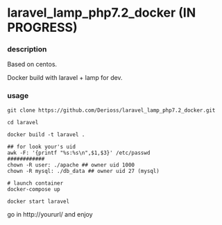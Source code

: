 # laravel_lamp_php7.2_docker (IN PROGRESS)

### description

Based on centos.

Docker build with laravel + lamp for dev.

### usage


```
git clone https://github.com/Derioss/laravel_lamp_php7.2_docker.git

```

```
cd laravel
```
```
docker build -t laravel .
```
```
## for look your's uid
awk -F: '{printf "%s:%s\n",$1,$3}' /etc/passwd
############
chown -R user: ./apache ## owner uid 1000
chown -R mysql: ./db_data ## owner uid 27 (mysql)

```
```
# launch container
docker-compose up
```
```
docker start laravel
```




go in http://yoururl/ and enjoy

